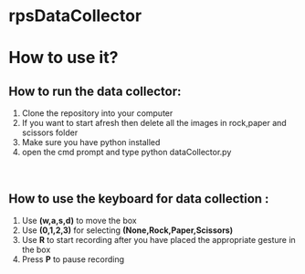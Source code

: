 # rpsDataCollector

<h1>How to use it?</h1>

<h2>How to run the data collector:</h2>
<ol>
<li>Clone the repository into your computer</li>
<li>If you want to start afresh then delete all the images in rock,paper and scissors folder</li>
<li>Make sure you have python installed</li>
<li>open the cmd prompt and type python dataCollector.py</li>
</ol>
<br>
<h2>How to use the keyboard for data collection :</h2>
<ol>
<li>Use <b>(w,a,s,d)</b> to move the box</li>
<li>Use <b>(0,1,2,3)</b> for selecting <b>(None,Rock,Paper,Scissors)</b></li>
<li>Use <b>R</b>  to start recording after you have placed the appropriate gesture in the box</li>
<li>Press <b>P</b> to pause recording </li>
</ol>
